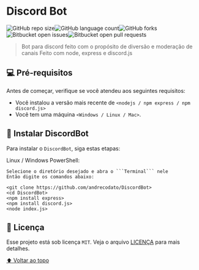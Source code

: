 
# Discord Bot

![GitHub repo size](https://img.shields.io/github/repo-size/andrecodato/DiscordBot?style=for-the-badge)![GitHub language count](https://img.shields.io/github/languages/count/andrecodato/DiscordBot?style=for-the-badge)![GitHub forks](https://img.shields.io/github/forks/andrecodato/DiscordBot?style=for-the-badge)![Bitbucket open issues](https://img.shields.io/bitbucket/issues/andrecodato/DiscordBot?style=for-the-badge)![Bitbucket open pull requests](https://img.shields.io/bitbucket/pr-raw/andrecodato/DiscordBot?style=for-the-badge)

> Bot para discord feito com o propósito de diversão e moderação de canais
> Feito com node, express e discord.js

## 💻 Pré-requisitos

Antes de começar, verifique se você atendeu aos seguintes requisitos:
* Você instalou a versão mais recente de `<nodejs / npm express / npm discord.js>`
* Você tem uma máquina `<Windows / Linux / Mac>`.

## 🚀 Instalar DiscordBot

Para instalar o ```DiscordBot```, siga estas etapas:

Linux / Windows PowerShell:
```
Selecione o diretório desejado e abra o ```Terminal``` nele
Então digite os comandos abaixo:

<git clone https://github.com/andrecodato/DiscordBot>
<cd DiscordBot>
<npm install express>
<npm install discord.js>
<node index.js>

```

## 📝 Licença

Esse projeto está sob licença ```MIT```. Veja o arquivo [LICENÇA](LICENSE.md) para mais detalhes.

[⬆ Voltar ao topo](#DiscordBot)<br>
